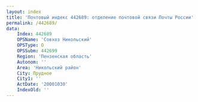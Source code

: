 ```yaml
---
layout: index
title: 'Почтовый индекс 442689: отделение почтовой связи Почты России'
permalink: /442689/
data:
    Index: 442689
    OPSName: 'Совхоз Никольский'
    OPSType: О
    OPSSubm: 442699
    Region: 'Пензенская область'
    Autonom: ''
    Area: 'Никольский район'
    City: Прудное
    City1: ''
    ActDate: '20001030'
    IndexOld: ''
---
```

